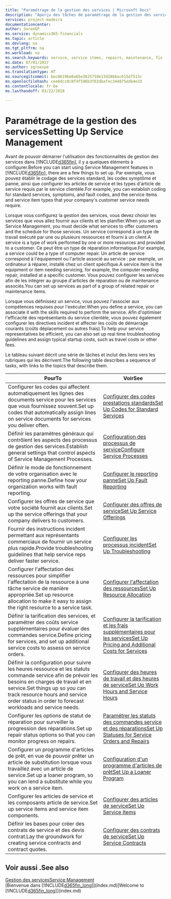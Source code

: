 ```yaml
---
title: "Paramétrage de la gestion des services | Microsoft Docs"
description: "Aperçu des tâches de paramétrage de la gestion des services en fonction de la manière dont vos partenaires gère leurs services."
services: project-madeira
documentationcenter: 
author: SorenGP
ms.service: dynamics365-financials
ms.topic: article
ms.devlang: na
ms.tgt_pltfrm: na
ms.workload: na
ms.search.keywords: service, service items, repairs, maintenance, fix
ms.date: 07/01/2017
ms.author: sgroespe
ms.translationtype: HT
ms.sourcegitcommit: bec0619be0a65e3625759e13d2866ac615d7513c
ms.openlocfilehash: cee6dcc0c0f4f596b3f63dbafec344875edb4e33
ms.contentlocale: fr-be
ms.lasthandoff: 03/22/2018

---
```


# <a name="setting-up-service-management"></a><span data-ttu-id="536d5-103">Paramétrage de la gestion des services</span><span class="sxs-lookup"><span data-stu-id="536d5-103">Setting Up Service Management</span></span>
<span data-ttu-id="536d5-104">Avant de pouvoir démarrer l'utilisation des fonctionnalités de gestion des services dans [!INCLUDE[d365fin](includes/d365fin_md.md)], il y a quelques éléments à configurer.</span><span class="sxs-lookup"><span data-stu-id="536d5-104">Before you can start using Service Management features in [!INCLUDE[d365fin](includes/d365fin_md.md)], there are a few things to set up.</span></span> <span data-ttu-id="536d5-105">Par exemple, vous pouvez établir le codage des services standard, les codes symptôme et panne, ainsi que configurer les articles de service et les types d'article de service requis par le service clientèle.</span><span class="sxs-lookup"><span data-stu-id="536d5-105">For example, you can establish coding for standard services, symptoms, and fault codes, and the service items and service item types that your company's customer service needs require.</span></span>  

<span data-ttu-id="536d5-106">Lorsque vous configurez la gestion des services, vous devez choisir les services que vous allez fournir aux clients et les planifier.</span><span class="sxs-lookup"><span data-stu-id="536d5-106">When you set up Service Management, you must decide what services to offer customers and the schedule for those services.</span></span> <span data-ttu-id="536d5-107">Un service correspond à un type de travail exécuté par une ou plusieurs ressources et fourni à un client.</span><span class="sxs-lookup"><span data-stu-id="536d5-107">A service is a type of work performed by one or more resources and provided to a customer.</span></span> <span data-ttu-id="536d5-108">Ce peut être un type de réparation informatique.</span><span class="sxs-lookup"><span data-stu-id="536d5-108">For example, a service could be a type of computer repair.</span></span> <span data-ttu-id="536d5-109">Un article de service correspond à l'équipement ou l'article associé au service : par exemple, un ordinateur à réparer, installé chez un client spécifique.</span><span class="sxs-lookup"><span data-stu-id="536d5-109">A service item is the equipment or item needing servicing, for example, the computer needing repair, installed at a specific customer.</span></span> <span data-ttu-id="536d5-110">Vous pouvez configurer les services afin de les intégrer au groupe d'articles de réparation ou de maintenance associés.</span><span class="sxs-lookup"><span data-stu-id="536d5-110">You can set up services as part of a group of related repair or maintenance items.</span></span>  
  
<span data-ttu-id="536d5-111">Lorsque vous définissez un service, vous pouvez l'associer aux compétences requises pour l'exécuter.</span><span class="sxs-lookup"><span data-stu-id="536d5-111">When you define a service, you can associate it with the skills required to perform the service.</span></span> <span data-ttu-id="536d5-112">Afin d'optimiser l'efficacité des représentants du service clientèle, vous pouvez également configurer les directives incident et affecter les coûts de démarrage courants (coûts déplacement ou autres frais).</span><span class="sxs-lookup"><span data-stu-id="536d5-112">To help your service representatives be efficient, you can also set up real time troubleshooting guidelines and assign typical startup costs, such as travel costs or other fees.</span></span>  

<span data-ttu-id="536d5-113">Le tableau suivant décrit une série de tâches et inclut des liens vers les rubriques qui les décrivent.</span><span class="sxs-lookup"><span data-stu-id="536d5-113">The following table describes a sequence of tasks, with links to the topics that describe them.</span></span>  
  
| <span data-ttu-id="536d5-114">Pour</span><span class="sxs-lookup"><span data-stu-id="536d5-114">To</span></span> | <span data-ttu-id="536d5-115">Voir</span><span class="sxs-lookup"><span data-stu-id="536d5-115">See</span></span> |
| --- | --- |
| <span data-ttu-id="536d5-116">Configurer les codes qui affectent automatiquement les lignes des documents service pour les services que vous fournissez souvent.</span><span class="sxs-lookup"><span data-stu-id="536d5-116">Set up codes that automatically assign lines on service documents for services you deliver often.</span></span> |[<span data-ttu-id="536d5-117">Configurer des codes prestations standards</span><span class="sxs-lookup"><span data-stu-id="536d5-117">Set Up Codes for Standard Services</span></span>](service-how-setup-service-coding.md)|
| <span data-ttu-id="536d5-118">Définir les paramètres généraux qui contrôlent les aspects des processus de gestion des services.</span><span class="sxs-lookup"><span data-stu-id="536d5-118">Establish general settings that control aspects of Service Management Processes.</span></span>|[<span data-ttu-id="536d5-119">Configuration des processus de service</span><span class="sxs-lookup"><span data-stu-id="536d5-119">Configure Service Processes</span></span>](service-setup-service-processes.md)|
| <span data-ttu-id="536d5-120">Définir le mode de fonctionnement de votre organisation avec le reporting panne.</span><span class="sxs-lookup"><span data-stu-id="536d5-120">Define how your organization works with fault reporting.</span></span> |[<span data-ttu-id="536d5-121">Configurer le reporting panne</span><span class="sxs-lookup"><span data-stu-id="536d5-121">Set Up Fault Reporting</span></span>](service-how-setup-fault-reporting.md) |
| <span data-ttu-id="536d5-122">Configurer les offres de service que votre société fournit aux clients.</span><span class="sxs-lookup"><span data-stu-id="536d5-122">Set up the service offerings that your company delivers to customers.</span></span>|[<span data-ttu-id="536d5-123">Configurer des offres de service</span><span class="sxs-lookup"><span data-stu-id="536d5-123">Set Up Service Offerings</span></span>](service-how-setup-service-offerings.md)|
| <span data-ttu-id="536d5-124">Fournir des instructions incident permettant aux représentants commerciaux de fournir un service plus rapide.</span><span class="sxs-lookup"><span data-stu-id="536d5-124">Provide troubleshooting guidelines that help service reps deliver faster service.</span></span> |[<span data-ttu-id="536d5-125">Configurer les processus incident</span><span class="sxs-lookup"><span data-stu-id="536d5-125">Set Up Troubleshooting</span></span>](service-how-setup-troubleshooting.md) |
| <span data-ttu-id="536d5-126">Configurer l'affectation des ressources pour simplifier l'affectation de la ressource à une tâche service de manière appropriée.</span><span class="sxs-lookup"><span data-stu-id="536d5-126">Set up resource allocation to make it easy to assign the right resource to a service task.</span></span> |[<span data-ttu-id="536d5-127">Configurer l'affectation des ressources</span><span class="sxs-lookup"><span data-stu-id="536d5-127">Set Up Resource Allocation</span></span>](service-how-setup-resource-allocation.md) |
| <span data-ttu-id="536d5-128">Définir la tarification des services, et paramétrer des coûts service supplémentaires pour évaluer des commandes service.</span><span class="sxs-lookup"><span data-stu-id="536d5-128">Define pricing for services, and set up additional service costs to assess on service orders.</span></span> |[<span data-ttu-id="536d5-129">Configurer la tarification et les frais supplémentaires pour les services</span><span class="sxs-lookup"><span data-stu-id="536d5-129">Set Up Pricing and Additional Costs for Services</span></span>](service-how-setup-service-costs-pricing.md)|
| <span data-ttu-id="536d5-130">Définir la configuration pour suivre les heures ressource et les statuts commande service afin de prévoir les besoins en charges de travail et en service.</span><span class="sxs-lookup"><span data-stu-id="536d5-130">Set things up so you can track resource hours and service order status in order to forecast workloads and service needs.</span></span>|[<span data-ttu-id="536d5-131">Configurer des heures de travail et des heures de service</span><span class="sxs-lookup"><span data-stu-id="536d5-131">Set Up Work Hours and Service Hours</span></span>](service-how-setup-work-service-hours.md)|
| <span data-ttu-id="536d5-132">Configurer les options de statut de réparation pour surveiller la progression des réparations.</span><span class="sxs-lookup"><span data-stu-id="536d5-132">Set up repair status options so that you can monitor progress on repairs.</span></span> | [<span data-ttu-id="536d5-133">Paramétrer les statuts des commandes service et des réparations</span><span class="sxs-lookup"><span data-stu-id="536d5-133">Set Up Statuses for Service Orders and Repairs</span></span>](service-order-repair-status.md)|
| <span data-ttu-id="536d5-134">Configurer un programme d'articles de prêt, en vue de pouvoir prêter un article de substitution lorsque vous travaillez avec un article de service.</span><span class="sxs-lookup"><span data-stu-id="536d5-134">Set up a loaner program, so you can lend a substitute while you work on a service item.</span></span> |[<span data-ttu-id="536d5-135">Configuration d'un programme d'articles de prêt</span><span class="sxs-lookup"><span data-stu-id="536d5-135">Set Up a Loaner Program</span></span>](service-how-setup-loaner-program.md) |
| <span data-ttu-id="536d5-136">Configurer les articles de service et les composants article de service.</span><span class="sxs-lookup"><span data-stu-id="536d5-136">Set up service items and service item components.</span></span> |[<span data-ttu-id="536d5-137">Configurer des articles de service</span><span class="sxs-lookup"><span data-stu-id="536d5-137">Set Up Service Items</span></span>](service-how-setup-service-items.md) |
| <span data-ttu-id="536d5-138">Définir les bases pour créer des contrats de service et des devis contrat.</span><span class="sxs-lookup"><span data-stu-id="536d5-138">Lay the groundwork for creating service contracts and contract quotes.</span></span> |[<span data-ttu-id="536d5-139">Configurer des contrats de service</span><span class="sxs-lookup"><span data-stu-id="536d5-139">Set Up Service Contracts</span></span>](service-how-setup-service-contracts.md) |

## <a name="see-also"></a><span data-ttu-id="536d5-140">Voir aussi .</span><span class="sxs-lookup"><span data-stu-id="536d5-140">See also</span></span>
[<span data-ttu-id="536d5-141">Gestion des services</span><span class="sxs-lookup"><span data-stu-id="536d5-141">Service Management</span></span>](service-service.md)  
<span data-ttu-id="536d5-142">[Bienvenue dans [!INCLUDE[d365fin_long](includes/d365fin_long_md.md)]](index.md)</span><span class="sxs-lookup"><span data-stu-id="536d5-142">[Welcome to [!INCLUDE[d365fin_long](includes/d365fin_long_md.md)]](index.md)</span></span>  

